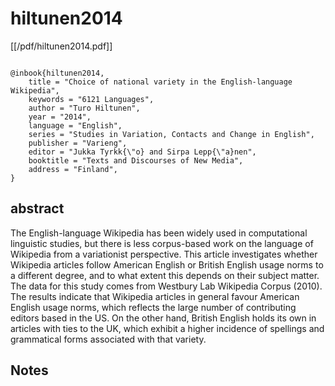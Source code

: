 # hiltunen2014


[[/pdf/hiltunen2014.pdf]]


```

@inbook{hiltunen2014,
	title = "Choice of national variety in the English-language Wikipedia",
	keywords = "6121 Languages",
	author = "Turo Hiltunen",
	year = "2014",
	language = "English",
	series = "Studies in Variation, Contacts and Change in English",
	publisher = "Varieng",
	editor = "Jukka Tyrkk{\"o} and Sirpa Lepp{\"a}nen",
	booktitle = "Texts and Discourses of New Media",
	address = "Finland",
}

```


## abstract

The English-language Wikipedia has been widely used in computational linguistic studies, but there is less corpus-based work on the language of Wikipedia from a variationist perspective. This article investigates whether Wikipedia articles follow American English or British English usage norms to a different degree, and to what extent this depends on their subject matter. The data for this study comes from Westbury Lab Wikipedia Corpus (2010). The results indicate that Wikipedia articles in general favour American English usage norms, which reflects the large number of contributing editors based in the US. On the other hand, British English holds its own in articles with ties to the UK, which exhibit a higher incidence of spellings and grammatical forms associated with that variety.



## Notes

